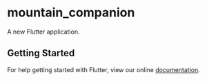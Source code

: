 # mountain_companion

A new Flutter application.

## Getting Started

For help getting started with Flutter, view our online
[documentation](https://flutter.io/).
